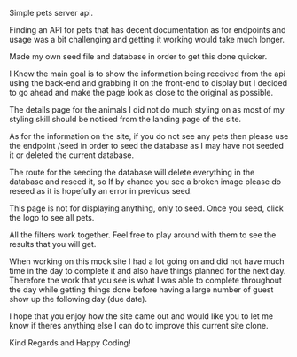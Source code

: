 <!-- Notes to those that are reading -->


<!-- about getting an api -->
Simple pets server api.

Finding an API for pets that has decent documentation as for endpoints and usage was a bit challenging and getting it working would take much longer.

Made my own seed file and database in order to get this done quicker.


<!-- about the styling -->
I Know the main goal is to show the information being received from the api using the back-end and grabbing it on the front-end to display but I decided to go ahead and make the page look as close to the original as possible.

The details page for the animals I did not do much styling on as most of my styling skill should be noticed from the landing page of the site.


<!-- Seeding the Database with dummy data -->
As for the information on the site, if you do not see any pets then please use the endpoint /seed in order to seed the database as I may have not seeded it or deleted the current database.


The route for the seeding the database will delete everything in the database and reseed it, so If by chance you see a broken image please do reseed as it is hopefully an error in previous seed.

This page is not for displaying anything, only to seed. Once you seed, click the logo to see all pets.


<!-- filters -->

All the filters work together. Feel free to play around with them to see the results that you will get.


<!-- time table -->
When working on this mock site I had a lot going on and did not have much time in the day to complete it and also have things planned for the next day. Therefore the work that you see is what I was able to complete throughout the day while getting things done before having a large number of guest show up the following day (due date).


<!-- final words -->
I hope that you enjoy how the site came out and would like you to let me know if theres anything else I can do to improve this current site clone.

Kind Regards and Happy Coding!
